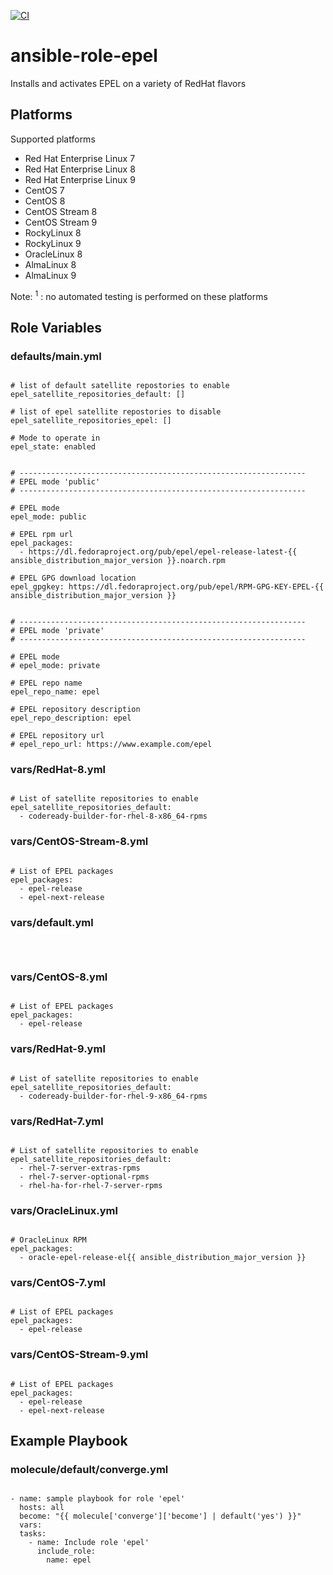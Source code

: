 [![CI](https://github.com/de-it-krachten/ansible-role-epel/workflows/CI/badge.svg?event=push)](https://github.com/de-it-krachten/ansible-role-epel/actions?query=workflow%3ACI)


# ansible-role-epel

Installs and activates EPEL on a variety of RedHat flavors 


## Platforms

Supported platforms

- Red Hat Enterprise Linux 7
- Red Hat Enterprise Linux 8
- Red Hat Enterprise Linux 9
- CentOS 7
- CentOS 8
- CentOS Stream 8
- CentOS Stream 9
- RockyLinux 8
- RockyLinux 9
- OracleLinux 8
- AlmaLinux 8
- AlmaLinux 9

Note:
<sup>1</sup> : no automated testing is performed on these platforms

## Role Variables
### defaults/main.yml
<pre><code>
# list of default satellite repostories to enable
epel_satellite_repositories_default: []

# list of epel satellite repostories to disable
epel_satellite_repositories_epel: []

# Mode to operate in
epel_state: enabled


# ----------------------------------------------------------------
# EPEL mode 'public'
# ----------------------------------------------------------------

# EPEL mode 
epel_mode: public

# EPEL rpm url
epel_packages:
  - https://dl.fedoraproject.org/pub/epel/epel-release-latest-{{ ansible_distribution_major_version }}.noarch.rpm

# EPEL GPG download location
epel_gpgkey: https://dl.fedoraproject.org/pub/epel/RPM-GPG-KEY-EPEL-{{ ansible_distribution_major_version }}


# ----------------------------------------------------------------
# EPEL mode 'private'
# ----------------------------------------------------------------

# EPEL mode 
# epel_mode: private

# EPEL repo name
epel_repo_name: epel

# EPEL repository description
epel_repo_description: epel

# EPEL repository url
# epel_repo_url: https://www.example.com/epel
</pre></code>

### vars/RedHat-8.yml
<pre><code>
# List of satellite repositories to enable
epel_satellite_repositories_default:
  - codeready-builder-for-rhel-8-x86_64-rpms
</pre></code>

### vars/CentOS-Stream-8.yml
<pre><code>
# List of EPEL packages
epel_packages:
  - epel-release
  - epel-next-release
</pre></code>

### vars/default.yml
<pre><code>

</pre></code>

### vars/CentOS-8.yml
<pre><code>
# List of EPEL packages
epel_packages:
  - epel-release
</pre></code>

### vars/RedHat-9.yml
<pre><code>
# List of satellite repositories to enable
epel_satellite_repositories_default:
  - codeready-builder-for-rhel-9-x86_64-rpms
</pre></code>

### vars/RedHat-7.yml
<pre><code>
# List of satellite repositories to enable
epel_satellite_repositories_default:
  - rhel-7-server-extras-rpms
  - rhel-7-server-optional-rpms
  - rhel-ha-for-rhel-7-server-rpms
</pre></code>

### vars/OracleLinux.yml
<pre><code>
# OracleLinux RPM
epel_packages:
  - oracle-epel-release-el{{ ansible_distribution_major_version }}
</pre></code>

### vars/CentOS-7.yml
<pre><code>
# List of EPEL packages
epel_packages:
  - epel-release
</pre></code>

### vars/CentOS-Stream-9.yml
<pre><code>
# List of EPEL packages
epel_packages:
  - epel-release
  - epel-next-release
</pre></code>



## Example Playbook
### molecule/default/converge.yml
<pre><code>
- name: sample playbook for role 'epel'
  hosts: all
  become: "{{ molecule['converge']['become'] | default('yes') }}"
  vars:
  tasks:
    - name: Include role 'epel'
      include_role:
        name: epel
</pre></code>
